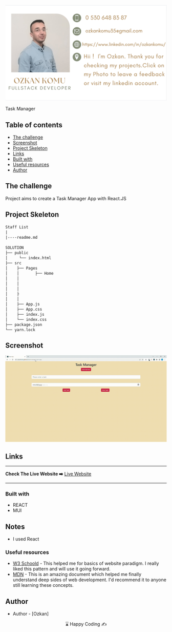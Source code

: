 <p align="center">
<a href="https://www.linkedin.com/in/ozkankomu/" target="_blank"><img src="photo1.png" alt="screenshot" target=_blanked></a>
</p>




Task Manager
## Table of contents

  - [The challenge](#the-challenge)
  - [Screenshot](#screenshot)
  - [Project Skeleton ](#project-skeleton)
  - [Links](#links)
  - [Built with](#built-with)
  - [Useful resources](#useful-resources)
  - [Author](#author)



## The challenge
Project aims to create a Task Manager App   with React.JS


## Project Skeleton

```
Staff List
|
|----readme.md       

SOLUTION
├── public
│     └── index.html
├── src
│    ├── Pages
│    │       ├── Home
│    │       
│    │       
│    │             
│    ├
│    │      
│    ├── App.js
│    ├── App.css
│    ├── index.js
│    └── index.css
├── package.json
└── yarn.lock

```



## Screenshot
<p align="left">
<a href="https://ozkankomu.github.io/task-manager-react-app/"><img src="screen.gif" alt="screenshot" target=_blanked></a>
</p>



## Links
<hr>
<b>Check The Live Website ➡️</b> <a href="https://ozkankomu.github.io/task-manager-react-app/" target=_blanked> Live Website </a> 
<hr>

### Built with
- REACT
- MUI


## Notes

- I used React

### Useful resources

- [W3 Schoold](https://www.w3schools.com/) - This helped me for basics of website paradigm. I really liked this pattern and will use it going forward.
- [MDN](https://developer.mozilla.org/en-US/) - This is an amazing document which helped me finally understand deep sides of web development. I'd recommend it to anyone still learning these concepts.






## Author

- Author - [Ozkan]

<center> &#8987; Happy Coding  &#9997; </center>
